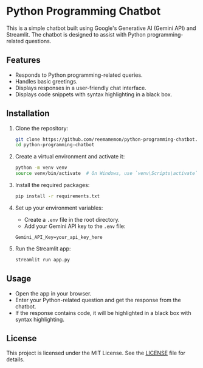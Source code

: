 # Python Programming Chatbot

This is a simple chatbot built using Google's Generative AI (Gemini API) and Streamlit. The chatbot is designed to assist with Python programming-related questions.

## Features

- Responds to Python programming-related queries.
- Handles basic greetings.
- Displays responses in a user-friendly chat interface.
- Displays code snippets with syntax highlighting in a black box.

## Installation

1. Clone the repository:
    ```bash
    git clone https://github.com/reemamemon/python-programming-chatbot.git
    cd python-programming-chatbot
    ```

2. Create a virtual environment and activate it:
    ```bash
    python -m venv venv
    source venv/bin/activate  # On Windows, use `venv\Scripts\activate`
    ```

3. Install the required packages:
    ```bash
    pip install -r requirements.txt
    ```

4. Set up your environment variables:
    - Create a `.env` file in the root directory.
    - Add your Gemini API key to the `.env` file:
    ```plaintext
    Gemini_API_Key=your_api_key_here
    ```

5. Run the Streamlit app:
    ```bash
    streamlit run app.py
    ```

## Usage

- Open the app in your browser.
- Enter your Python-related question and get the response from the chatbot.
- If the response contains code, it will be highlighted in a black box with syntax highlighting.

## License

This project is licensed under the MIT License. See the [LICENSE](LICENSE) file for details.

